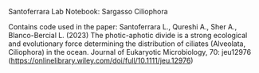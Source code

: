 Santoferrara Lab Notebook: Sargasso Ciliophora

Contains code used in the paper: Santoferrara L., Qureshi A., Sher A., Blanco-Bercial L. (2023) The photic-aphotic divide is a strong ecological and evolutionary force determining the distribution of ciliates (Alveolata, Ciliophora) in the ocean. Journal of Eukaryotic Microbiology, 70: jeu12976 (https://onlinelibrary.wiley.com/doi/full/10.1111/jeu.12976)
